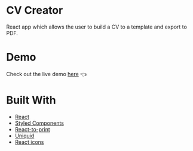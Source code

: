 # CV Creator

<p> React app which allows the user to build a CV to a template and export to PDF.</p>

# Demo

Check out the live demo <a href="">here</a> 👈

# Built With

<ul>
  <li>
    <a href="https://reactjs.org/">React</a>
  </li>
  <li>
    <a href="https://styled-components.com/">Styled Components</a>
  </li>
  <li>
    <a href="https://www.npmjs.com/package/react-to-print">React-to-print</a>
  </li>
  <li>
    <a href="https://github.com/uniquid">Uniquid</a>
  </li>
  <li>
    <a href="https://react-icons.github.io/react-icons/">React icons</a>
  </li>
  
</ul>
